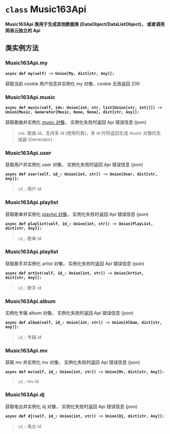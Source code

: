 # `class` Music163Api

**Music163Api 类用于生成其他数据类 (DataObject/DataListObject)， 或者调用网易云独立的 Api**

## 类实例方法

### Music163Api.my

**`async def my(self) -> Union[My, dict[str, Any]]:`**

获取当前 cookie 用户信息并实例化 my 对像，cookie 无效返回 200

###  Music163Api.music

**`async def music(self, ids: Union[int, str, list[Union[str, int]]]) -> Union[Music, Generator[Music, None, None], dict[str, Any]]:`**

获取歌曲并实例化 [music 对像](/pycloudmusic/Music)， 实例化失败时返回 Api 错误信息 (json)

> `ids`: 歌曲 id，支持多 id (使用列表)，多 id 时将返回生成 music 对像的生成器 (Generator)

### Music163Api.user

获取用户并实例化 user 对像， 实例化失败时返回 Api 错误信息 (json)

**`async def user(self, id_: Union[int, str]) -> Union[User, dict[str, Any]]:`**

> `id_`: 用户 id

### Music163Api.playlist

获取歌单并实例化 [playlist 对像](/pycloudmusic/PlayList)， 实例化失败时返回 Api 错误信息 (json)

**`async def playlist(self, id_: Union[int, str]) -> Union[PlayList, dict[str, Any]]:`**

> `id_`: 歌单 id

### Music163Api.playlist

获取歌手并实例化 artist 对像， 实例化失败时返回 Api 错误信息 (json)

**`async def artist(self, id_: Union[int, str]) -> Union[Artist, dict[str, Any]]:`**

> `id_`: 歌手 id

### Music163Api.album

实例化专辑 album 对像， 实例化失败时返回 Api 错误信息 (json)

**`async def album(self, id_: Union[int, str]) -> Union[Album, dict[str, Any]]:`**

> `id_`: 专辑 id

### Music163Api.mv

获取 mv 并实例化 mv 对像， 实例化失败时返回 Api 错误信息 (json)

**`async def mv(self, id_: Union[int, str]) -> Union[Mv, dict[str, Any]]:`**

> `id_`: mv id

### Music163Api.dj

获取电台并实例化 dj 对像， 实例化失败时返回 Api 错误信息 (json)

**`async def dj(self, id_: Union[int, str]) -> Union[Dj, dict[str, Any]]:`**

> `id_`: 电台 id